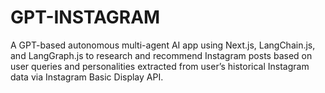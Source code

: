 # GPT-INSTAGRAM

A GPT-based autonomous multi-agent AI app using Next.js, LangChain.js, and LangGraph.js to research and recommend Instagram posts based on user queries and personalities extracted from user’s historical Instagram data via Instagram Basic Display API.
